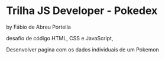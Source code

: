 # Trilha JS Developer - Pokedex

by Fábio de Abreu Portella

desafio de código HTML, CSS e JavaScript,

Desenvolver pagina com os dados individuais de um Pokemon

